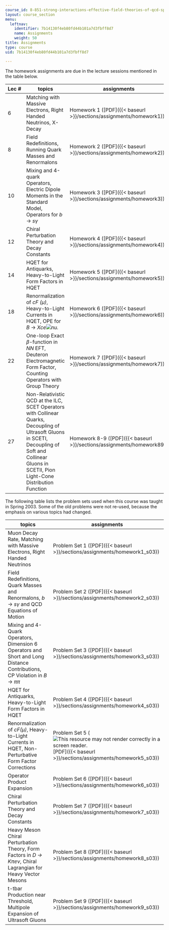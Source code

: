 ```yaml
---
course_id: 8-851-strong-interactions-effective-field-theories-of-qcd-spring-2006
layout: course_section
menu:
  leftnav:
    identifier: 7b14130f4eb80fd44b101a7d3fbff8d7
    name: Assignments
    weight: 50
title: Assignments
type: course
uid: 7b14130f4eb80fd44b101a7d3fbff8d7

---
```


The homework assignments are due in the lecture sessions mentioned in the table below.

| Lec # | topics | assignments |
| --- | --- | --- |
| 6 | Matching with Massive Electrons, Right Handed Neutrinos, X-Decay | Homework 1 ([PDF]({{< baseurl >}}/sections/assignments/homework1)) |
| 8 | Field Redefinitions, Running Quark Masses and Renormalons | Homework 2 ([PDF]({{< baseurl >}}/sections/assignments/homework2)) |
| 10 | Mixing and 4-quark Operators, Electric Dipole Moments in the Standard Model, Operators for _b_ → _sγ_ | Homework 3 ([PDF]({{< baseurl >}}/sections/assignments/homework3)) |
| 12 | Chiral Perturbation Theory and Decay Constants | Homework 4 ([PDF]({{< baseurl >}}/sections/assignments/homework4)) |
| 14 | HQET for Antiquarks, Heavy-to-Light Form Factors in HQET | Homework 5 ([PDF]({{< baseurl >}}/sections/assignments/homework5)) |
| 18 | Renormalization of _cF (µ)_, Heavy-to-Light Currents in HQET, OPE for _B_ → _Xce![nu.](/courses/physics/8-851-strong-interactions-effective-field-theories-of-qcd-spring-2006/assignments/v.jpg)_ | Homework 6 ([PDF]({{< baseurl >}}/sections/assignments/homework6)) |
| 22 | One-loop Exact _β_\-function in _NN_ EFT, Deuteron Electromagnetic Form Factor, Counting Operators with Group Theory | Homework 7 ([PDF]({{< baseurl >}}/sections/assignments/homework7)) |
| 27 | Non-Relativistic QCD at the ILC, SCET Operators with Collinear Quarks, Decoupling of Ultrasoft Gluons in SCETI, Decoupling of Soft and Collinear Gluons in SCETII, Pion Light-Cone Distribution Function | Homework 8-9 ([PDF]({{< baseurl >}}/sections/assignments/homework89)) 

The following table lists the problem sets used when this course was taught in Spring 2003. Some of the old problems were not re-used, because the emphasis on various topics had changed.

| topics | assignments |
| --- | --- |
| Muon Decay Rate, Matching with Massive Electrons, Right Handed Neutrinos | Problem Set 1 ([PDF]({{< baseurl >}}/sections/assignments/homework1_s03)) |
| Field Redefinitions, Quark Masses and Renormalons, _b_ → _sγ_ and QCD Equations of Motion | Problem Set 2 ([PDF]({{< baseurl >}}/sections/assignments/homework2_s03)) |
| Mixing and 4-Quark Operators, Dimension 6 Operators and Short and Long Distance Contributions, CP Violation in _B_ → _ππ_ | Problem Set 3 ([PDF]({{< baseurl >}}/sections/assignments/homework3_s03)) |
| HQET for Antiquarks, Heavy-to-Light Form Factors in HQET | Problem Set 4 ([PDF]({{< baseurl >}}/sections/assignments/homework4_s03)) |
| Renormalization of _cF(µ)_, Heavy-to-Light Currents in HQET, Non-Perturbative Form Factor Corrections | Problem Set 5 (![This resource may not render correctly in a screen reader.](/images/inacessible.gif)[PDF]({{< baseurl >}}/sections/assignments/homework5_s03)) |
| Operator Product Expansion | Problem Set 6 ([PDF]({{< baseurl >}}/sections/assignments/homework6_s03)) |
| Chiral Perturbation Theory and Decay Constants | Problem Set 7 ([PDF]({{< baseurl >}}/sections/assignments/homework7_s03)) |
| Heavy Meson Chiral Perturbation Theory, Form Factors in _D_ _→_ _Kπeν_, Chiral Lagrangian for Heavy Vector Mesons | Problem Set 8 ([PDF]({{< baseurl >}}/sections/assignments/homework8_s03)) |
| t-tbar Production near Threshold, Multipole Expansion of Ultrasoft Gluons | Problem Set 9 ([PDF]({{< baseurl >}}/sections/assignments/homework9_s03))